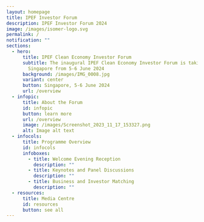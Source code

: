 ```yaml
---
layout: homepage
title: IPEF Investor Forum
description: IPEF Investor Forum 2024
image: /images/isomer-logo.svg
permalink: /
notification: ""
sections:
  - hero:
      title: IPEF Clean Economy Investor Forum
      subtitle: The inaugural IPEF Clean Economy Investor Forum is taking place in
        Singapore from 5-6 June 2024
      background: /images/IMG_0008.jpg
      variant: center
      button: Singapore, 5-6 June 2024
      url: /overview
  - infopic:
      title: About the Forum
      id: infopic
      button: learn more
      url: /overview
      image: /images/Screenshot_2023_11_17_153327.png
      alt: Image alt text
  - infocols:
      title: Programme Overview
      id: infocols
      infoboxes:
        - title: Welcome Evening Reception
          description: ""
        - title: Keynotes and Panel Discussions
          description: ""
        - title: Business and Investor Matching
          description: ""
  - resources:
      title: Media Centre
      id: resources
      button: see all
---
```

